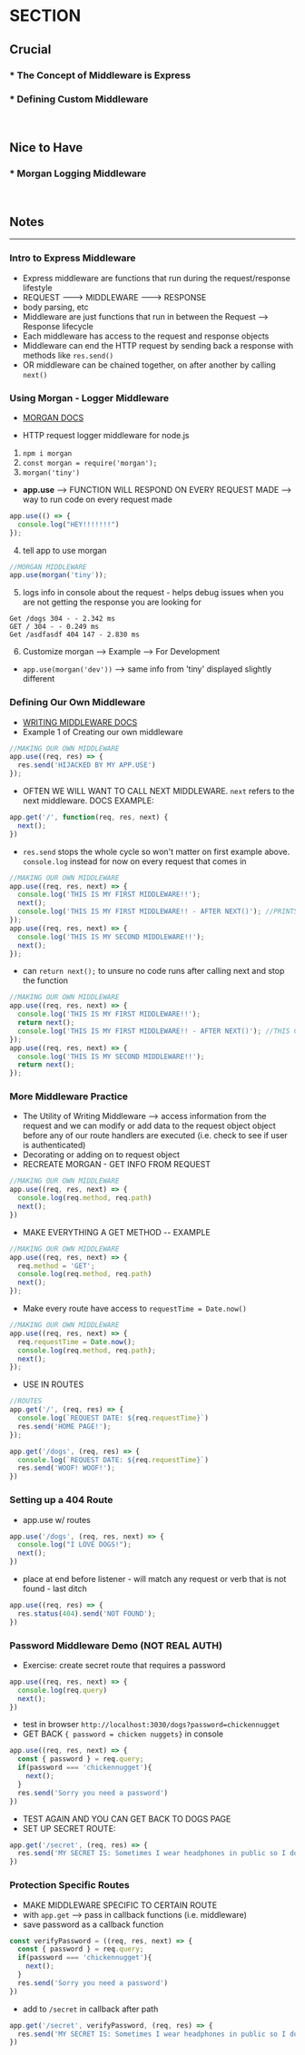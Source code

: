 # SECTION

## Crucial 

### * The Concept of Middleware is Express
### * Defining Custom Middleware

<br>

## Nice to Have

### * Morgan Logging Middleware

<br>

## Notes

<hr>

### Intro to Express Middleware
- Express middleware are functions that run during the request/response lifestyle
- REQUEST ---> MIDDLEWARE ---> RESPONSE 
- body parsing, etc
- Middleware are just functions that run in between the Request --> Response lifecycle
- Each middleware has access to the request and response objects
- Middleware can end the HTTP request by sending back a response with methods like `res.send()`
- OR middleware can be chained together, on after another by calling `next()`


### Using Morgan - Logger Middleware
* [MORGAN DOCS](https://github.com/expressjs/morgan)
- HTTP request logger middleware for node.js
1. `npm i morgan`
2. `const morgan = require('morgan');`
3. `morgan('tiny')`
* **app.use** --> FUNCTION WILL RESPOND ON EVERY REQUEST MADE --> way to run code on every request made
```js
app.use(() => {
  console.log("HEY!!!!!!!")
});
```
4. tell app to use morgan
```js
//MORGAN MIDDLEWARE
app.use(morgan('tiny'));
```
5. logs info in console about the request - helps debug issues when you are not getting the response you are looking for
```
Get /dogs 304 - - 2.342 ms
GET / 304 - - 0.249 ms
Get /asdfasdf 404 147 - 2.830 ms
```
6. Customize morgan --> Example --> For Development
* `app.use(morgan('dev'))` --> same info from 'tiny' displayed slightly different

### Defining Our Own Middleware
- [WRITING MIDDLEWARE DOCS](http://expressjs.com/en/guide/writing-middleware.html)
- Example 1 of Creating our own middleware
```js
//MAKING OUR OWN MIDDLEWARE
app.use((req, res) => {
  res.send('HIJACKED BY MY APP.USE')
}); 
```
- OFTEN WE WILL WANT TO CALL NEXT MIDDLEWARE. `next` refers to the next middleware. DOCS EXAMPLE:
```js
app.get('/', function(req, res, next) {
  next();
})
```
- `res.send` stops the whole cycle so won't matter on first example above. `console.log` instead for now on every request that comes in
```js
//MAKING OUR OWN MIDDLEWARE
app.use((req, res, next) => {
  console.log('THIS IS MY FIRST MIDDLEWARE!!');
  next();
  console.log('THIS IS MY FIRST MIDDLEWARE!! - AFTER NEXT()'); //PRINTS OUT AFTER NEXT Middleware runs 
}); 
app.use((req, res, next) => {
  console.log('THIS IS MY SECOND MIDDLEWARE!!');
  next();
}); 
```
- can `return next();` to unsure no code runs after calling next and stop the function
```js
//MAKING OUR OWN MIDDLEWARE
app.use((req, res, next) => {
  console.log('THIS IS MY FIRST MIDDLEWARE!!');
  return next();
  console.log('THIS IS MY FIRST MIDDLEWARE!! - AFTER NEXT()'); //THIS CODE WILL NOT RUN NOW
}); 
app.use((req, res, next) => {
  console.log('THIS IS MY SECOND MIDDLEWARE!!');
  return next();
}); 
```
### More Middleware Practice 
- The Utility of Writing Middleware --> access information from the request and we can modify or add data to the request object object before any of our route handlers are executed (i.e. check to see if user is authenticated)
- Decorating or adding on to request object
- RECREATE MORGAN - GET INFO FROM REQUEST
```js
//MAKING OUR OWN MIDDLEWARE
app.use((req, res, next) => {
  console.log(req.method, req.path)
  next();
})
```
- MAKE EVERYTHING A GET METHOD -- EXAMPLE
```js
//MAKING OUR OWN MIDDLEWARE
app.use((req, res, next) => {
  req.method = 'GET';
  console.log(req.method, req.path)
  next();
});
```
- Make every route have access to `requestTime = Date.now()`
```js
//MAKING OUR OWN MIDDLEWARE
app.use((req, res, next) => {
  req.requestTime = Date.now();
  console.log(req.method, req.path);
  next();
});
```
- USE IN ROUTES
```js
//ROUTES
app.get('/', (req, res) => {
  console.log(`REQUEST DATE: ${req.requestTime}`)
  res.send('HOME PAGE!');
});

app.get('/dogs', (req, res) => {
  console.log(`REQUEST DATE: ${req.requestTime}`)
  res.send('WOOF! WOOF!');
})
```

### Setting up a 404 Route
- app.use w/ routes
```js
app.use('/dogs', (req, res, next) => {
  console.log("I LOVE DOGS!");
  next();
})
```
- place at end before listener - will match any request or verb that is not found - last ditch
```js
app.use((req, res) => {
  res.status(404).send('NOT FOUND');
})
```
### Password Middleware Demo (NOT REAL AUTH)
- Exercise: create secret route that requires a password
```js
app.use((req, res, next) => {
  console.log(req.query)
  next();
})
```
- test in browser `http://localhost:3030/dogs?password=chickennugget`
- GET BACK `{ password = chicken nuggets}` in console
```js
app.use((req, res, next) => {
  const { password } = req.query;
  if(password === 'chickennugget'){
    next();
  }
  res.send('Sorry you need a password')
})
```
- TEST AGAIN AND YOU CAN GET BACK TO DOGS PAGE
- SET UP SECRET ROUTE:
```js
app.get('/secret', (req, res) => {
  res.send('MY SECRET IS: Sometimes I wear headphones in public so I do not have to talk to anyone')
})
```

### Protection Specific Routes
- MAKE MIDDLEWARE SPECIFIC TO CERTAIN ROUTE
- with `app.get` --> pass in callback functions (i.e. middleware)
- save password as a callback function
```js
const verifyPassword = ((req, res, next) => {
  const { password } = req.query;
  if(password === 'chickennugget'){
    next();
  }
  res.send('Sorry you need a password')
})
```
- add to `/secret` in callback after path
```js
app.get('/secret', verifyPassword, (req, res) => {
  res.send('MY SECRET IS: Sometimes I wear headphones in public so I do not have to talk to anyone')
})
```